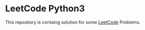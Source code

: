 # LeetCode Python3
This repository is containg solution for some [LeetCode](https://leetcode.com/) Problems.
